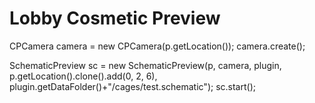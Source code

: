 # Lobby Cosmetic Preview


CPCamera camera = new CPCamera(p.getLocation());
camera.create();

SchematicPreview sc = new SchematicPreview(p, camera, plugin, p.getLocation().clone().add(0, 2, 6), plugin.getDataFolder()+"/cages/test.schematic");
sc.start();
